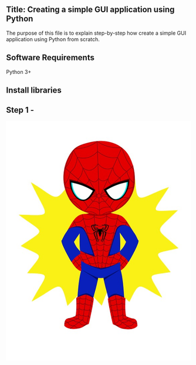 ## Title: Creating a simple GUI application using Python

The purpose of this file is to explain step-by-step how create a simple GUI application using Python from scratch. 

## Software Requirements
Python 3+

## Install libraries

## Step 1 - 

![test](https://github.com/lucienne1986/Python-Projects/blob/master/Documentation%20Samples/img/man.jpg)


